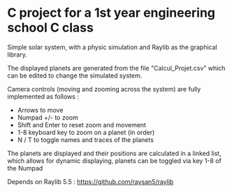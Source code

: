 # C project for a 1st year engineering school C class

Simple solar system, with a physic simulation and Raylib as the graphical library.

The displayed planets are generated from the file "Calcul_Projet.csv" which can be edited to change the simulated system.

Camera controls (moving and zooming across the system) are fully implemented as follows : 
  - Arrows to move
  - Numpad +/- to zoom
  - Shift and Enter to reset zoom and movement
  - 1-8 keyboard key to zoom on a planet (in order)
  - N / T to toggle names and traces of the planets
 
The planets are displayed and their positions are calculated in a linked list, which allows for dynamic displaying, planets can be toggled via key 1-8 of the Numpad

Depends on Raylib 5.5 : https://github.com/raysan5/raylib
